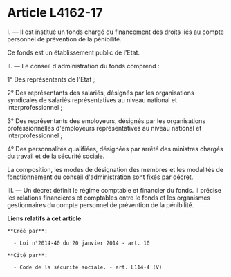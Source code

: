 # Article L4162-17

I. ― Il est institué un fonds chargé du financement des droits liés au compte personnel de prévention de la pénibilité.

Ce fonds est un établissement public de l'Etat.

II. ― Le conseil d'administration du fonds comprend :

1° Des représentants de l'Etat ;

2° Des représentants des salariés, désignés par les organisations syndicales de salariés représentatives au niveau national
et interprofessionnel ;

3° Des représentants des employeurs, désignés par les organisations professionnelles d'employeurs représentatives au niveau
national et interprofessionnel ;

4° Des personnalités qualifiées, désignées par arrêté des ministres chargés du travail et de la sécurité sociale.

La composition, les modes de désignation des membres et les modalités de fonctionnement du conseil d'administration sont
fixés par décret.

III. ― Un décret définit le régime comptable et financier du fonds. Il précise les relations financières et comptables entre
le fonds et les organismes gestionnaires du compte personnel de prévention de la pénibilité.

**Liens relatifs à cet article**

	**Créé par**:

	  - Loi n°2014-40 du 20 janvier 2014 - art. 10

	**Cité par**:

	  - Code de la sécurité sociale. - art. L114-4 (V)
